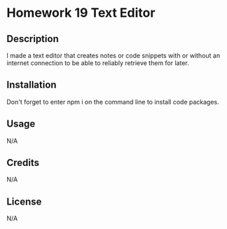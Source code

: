 # Homework 19 Text Editor

## Description

I made a text editor that creates notes or code snippets with or without an internet connection to be able to reliably retrieve them for later.

## Installation

Don't forget to enter npm i on the command line to install code packages.

## Usage

N/A

## Credits

N/A

## License

N/A
